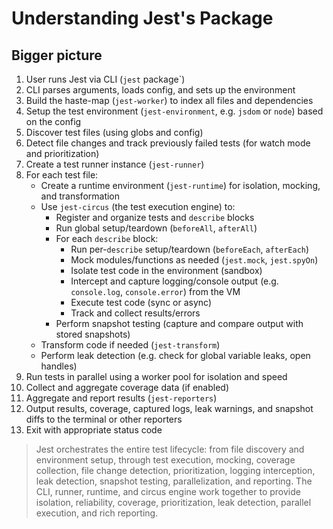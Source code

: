 # Understanding Jest's Package

## Bigger picture

1. User runs Jest via CLI (`jest` package`)
2. CLI parses arguments, loads config, and sets up the environment
3. Build the haste-map (`jest-worker`) to index all files and dependencies
4. Setup the test environment (`jest-environment`, e.g. `jsdom` or `node`) based on the config
5. Discover test files (using globs and config)
6. Detect file changes and track previously failed tests (for watch mode and prioritization)
7. Create a test runner instance (`jest-runner`)
8. For each test file:
   - Create a runtime environment (`jest-runtime`) for isolation, mocking, and transformation
   - Use `jest-circus` (the test execution engine) to:
     - Register and organize tests and `describe` blocks
     - Run global setup/teardown (`beforeAll`, `afterAll`)
     - For each `describe` block:
       - Run per-`describe` setup/teardown (`beforeEach`, `afterEach`)
       - Mock modules/functions as needed (`jest.mock`, `jest.spyOn`)
       - Isolate test code in the environment (sandbox)
       - Intercept and capture logging/console output (e.g. `console.log`, `console.error`) from the VM
       - Execute test code (sync or async)
       - Track and collect results/errors
     - Perform snapshot testing (capture and compare output with stored snapshots)
   - Transform code if needed (`jest-transform`)
   - Perform leak detection (e.g. check for global variable leaks, open handles)
9. Run tests in parallel using a worker pool for isolation and speed
10. Collect and aggregate coverage data (if enabled)
11. Aggregate and report results (`jest-reporters`)
12. Output results, coverage, captured logs, leak warnings, and snapshot diffs to the terminal or other reporters
13. Exit with appropriate status code

> Jest orchestrates the entire test lifecycle: from file discovery and environment setup,
> through test execution, mocking, coverage collection, file change detection, prioritization, logging interception, leak detection, snapshot testing, parallelization, and reporting.
> The CLI, runner, runtime, and circus engine work together to provide isolation,
> reliability, coverage, prioritization, leak detection, parallel execution, and rich reporting.
